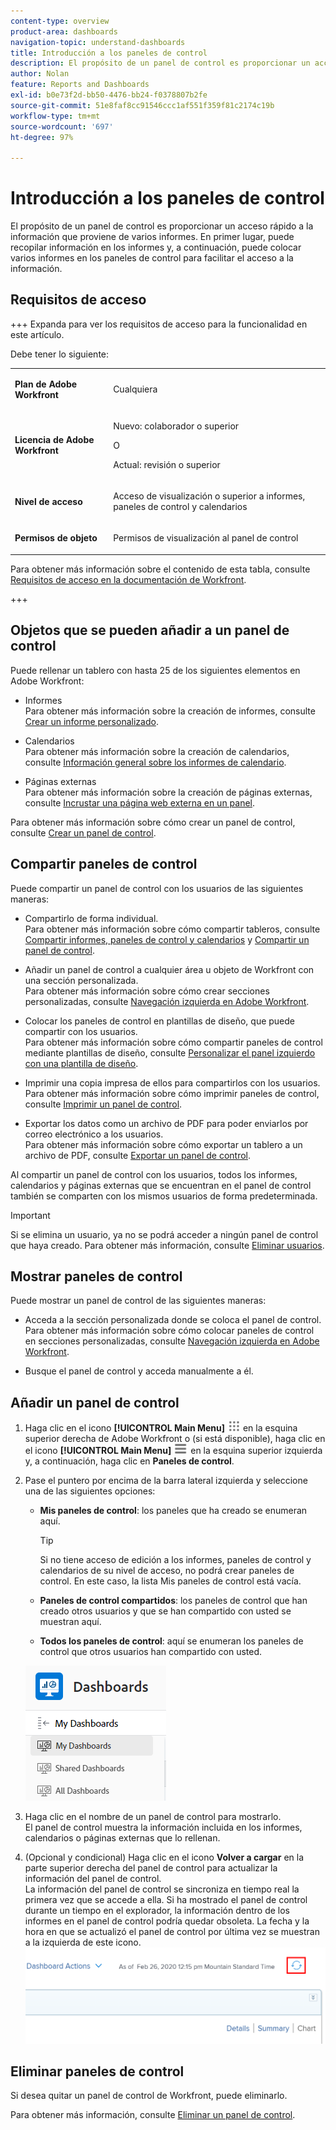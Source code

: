 ```yaml
---
content-type: overview
product-area: dashboards
navigation-topic: understand-dashboards
title: Introducción a los paneles de control
description: El propósito de un panel de control es proporcionar un acceso rápido a la información. Puede recopilar información en los informes y, a continuación, colocarla en los paneles de control para facilitar el acceso a la información.
author: Nolan
feature: Reports and Dashboards
exl-id: b0e73f2d-bb50-4476-bb24-f0378807b2fe
source-git-commit: 51e8faf8cc91546ccc1af551f359f81c2174c19b
workflow-type: tm+mt
source-wordcount: '697'
ht-degree: 97%

---
```


# Introducción a los paneles de control

<!-- Audited: 1/2024 -->

El propósito de un panel de control es proporcionar un acceso rápido a la información que proviene de varios informes. En primer lugar, puede recopilar información en los informes y, a continuación, puede colocar varios informes en los paneles de control para facilitar el acceso a la información.

## Requisitos de acceso

+++ Expanda para ver los requisitos de acceso para la funcionalidad en este artículo.

Debe tener lo siguiente:

<table style="table-layout:auto">
 <col> 
 </col> 
 <col> 
 </col> 
 <tbody> 
  <tr> 
   <td> <p><strong>Plan de Adobe Workfront</strong></p> </td> 
   <td>Cualquiera</td> 
  </tr> 
  <tr> 
   <td> <p><strong>Licencia de Adobe Workfront</strong></p> </td> 
   <td> <p>Nuevo: colaborador o superior</p><p>O</p><p>Actual: revisión o superior</p> </td> 
  </tr> 
  <tr> 
   <td><strong>Nivel de acceso</strong> </td> 
   <td> <p>Acceso de visualización o superior a informes, paneles de control y calendarios</p> </td> 
  </tr> 
  <tr> 
   <td> <p><strong>Permisos de objeto</strong> </p> </td> 
   <td> <p>Permisos de visualización al panel de control</p>  </td> 
  </tr> 
 </tbody> 
</table>

Para obtener más información sobre el contenido de esta tabla, consulte [Requisitos de acceso en la documentación de Workfront](/help/quicksilver/administration-and-setup/add-users/access-levels-and-object-permissions/access-level-requirements-in-documentation.md).

+++

## Objetos que se pueden añadir a un panel de control

Puede rellenar un tablero con hasta 25 de los siguientes elementos en Adobe Workfront:

* Informes\
  Para obtener más información sobre la creación de informes, consulte [Crear un informe personalizado](../../../reports-and-dashboards/reports/creating-and-managing-reports/create-custom-report.md).

* Calendarios\
  Para obtener más información sobre la creación de calendarios, consulte [Información general sobre los informes de calendario](../../../reports-and-dashboards/reports/calendars/calendar-reports-overview.md).

* Páginas externas\
  Para obtener más información sobre la creación de páginas externas, consulte [Incrustar una página web externa en un panel](../../../reports-and-dashboards/dashboards/creating-and-managing-dashboards/embed-external-web-page-dashboard.md).

Para obtener más información sobre cómo crear un panel de control, consulte [Crear un panel de control](../../../reports-and-dashboards/dashboards/creating-and-managing-dashboards/create-dashboard.md).

## Compartir paneles de control

Puede compartir un panel de control con los usuarios de las siguientes maneras:

* Compartirlo de forma individual.\
  Para obtener más información sobre cómo compartir tableros, consulte [Compartir informes, paneles de control y calendarios](../../../workfront-basics/grant-and-request-access-to-objects/permissions-reports-dashboards-calendars.md) y [Compartir un panel de control](../../../reports-and-dashboards/dashboards/creating-and-managing-dashboards/share-dashboard.md).

* Añadir un panel de control a cualquier área u objeto de Workfront con una sección personalizada.\
  Para obtener más información sobre cómo crear secciones personalizadas, consulte [Navegación izquierda en Adobe Workfront](../../../workfront-basics/the-new-workfront-experience/simplified-left-navigation.md).

* Colocar los paneles de control en plantillas de diseño, que puede compartir con los usuarios.\
  Para obtener más información sobre cómo compartir paneles de control mediante plantillas de diseño, consulte [Personalizar el panel izquierdo con una plantilla de diseño](../../../administration-and-setup/customize-workfront/use-layout-templates/customize-left-panel.md).

* Imprimir una copia impresa de ellos para compartirlos con los usuarios.\
  Para obtener más información sobre cómo imprimir paneles de control, consulte [Imprimir un panel de control](../../../reports-and-dashboards/dashboards/creating-and-managing-dashboards/print-dashboard.md).

* Exportar los datos como un archivo de PDF para poder enviarlos por correo electrónico a los usuarios.\
  Para obtener más información sobre cómo exportar un tablero a un archivo de PDF, consulte [Exportar un panel de control](../../../reports-and-dashboards/dashboards/creating-and-managing-dashboards/export-dashboard.md).

Al compartir un panel de control con los usuarios, todos los informes, calendarios y páginas externas que se encuentran en el panel de control también se comparten con los mismos usuarios de forma predeterminada.

>[!IMPORTANT]
>
>Si se elimina un usuario, ya no se podrá acceder a ningún panel de control que haya creado. Para obtener más información, consulte [Eliminar usuarios](../../../administration-and-setup/add-users/create-and-manage-users/delete-a-user.md).

## Mostrar paneles de control

Puede mostrar un panel de control de las siguientes maneras:

* Acceda a la sección personalizada donde se coloca el panel de control.\
  Para obtener más información sobre cómo colocar paneles de control en secciones personalizadas, consulte [Navegación izquierda en Adobe Workfront](../../../workfront-basics/the-new-workfront-experience/simplified-left-navigation.md).

* Busque el panel de control y acceda manualmente a él.

## Añadir un panel de control

1. Haga clic en el icono **[!UICONTROL Main Menu]** ![Main Menu](/help/_includes/assets/main-menu-icon.png) en la esquina superior derecha de Adobe Workfront o (si está disponible), haga clic en el icono **[!UICONTROL Main Menu]** ![Main Menu](/help/_includes/assets/main-menu-icon-left-nav.png) en la esquina superior izquierda y, a continuación, haga clic en **Paneles de control**.
1. Pase el puntero por encima de la barra lateral izquierda y seleccione una de las siguientes opciones:

   * **Mis paneles de control**: los paneles que ha creado se enumeran aquí.

     >[!TIP]
     >
     >Si no tiene acceso de edición a los informes, paneles de control y calendarios de su nivel de acceso, no podrá crear paneles de control. En este caso, la lista Mis paneles de control está vacía.

   * **Paneles de control compartidos**: los paneles de control que han creado otros usuarios y que se han compartido con usted se muestran aquí.
   * **Todos los paneles de control**: aquí se enumeran los paneles de control que otros usuarios han compartido con usted.

   ![Área de paneles de control](assets/dashboards-area.png)

1. Haga clic en el nombre de un panel de control para mostrarlo. \
   El panel de control muestra la información incluida en los informes, calendarios o páginas externas que lo rellenan.
1. (Opcional y condicional) Haga clic en el icono **Volver a cargar** en la parte superior derecha del panel de control para actualizar la información del panel de control.\
   La información del panel de control se sincroniza en tiempo real la primera vez que se accede a ella. Si ha mostrado el panel de control durante un tiempo en el explorador, la información dentro de los informes en el panel de control podría quedar obsoleta. La fecha y la hora en que se actualizó el panel de control por última vez se muestran a la izquierda de este icono.\
   ![Icono Volver a cargar](assets/dashboard-reload-icon.png)

## Eliminar paneles de control

Si desea quitar un panel de control de Workfront, puede eliminarlo.

Para obtener más información, consulte [Eliminar un panel de control](../../../reports-and-dashboards/dashboards/creating-and-managing-dashboards/delete-dashboard.md).
